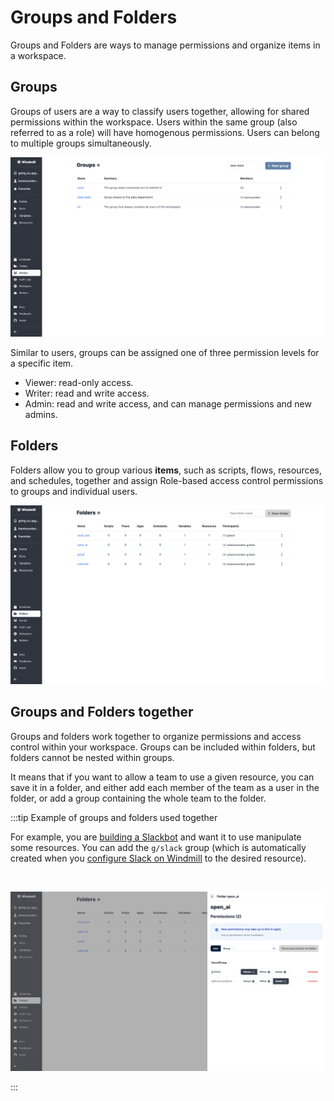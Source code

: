 # Groups and Folders

Groups and Folders are ways to manage permissions and organize items in a workspace.

## Groups

Groups of users are a way to classify users together, allowing for shared permissions within the workspace. Users within the same group (also referred to as a role) will have homogenous permissions. Users can belong to multiple groups simultaneously.

![Groups](./1-groups.png "Groups")

Similar to users, groups can be assigned one of three permission levels for a specific item.
- Viewer: read-only access.
- Writer: read and write access.
- Admin: read and write access, and can manage permissions and new admins.

## Folders

Folders allow you to group various **items**, such as scripts, flows, resources, and schedules, together and assign Role-based access control permissions to groups and individual users.

![Folders](./3-folders.png "Folders")


## Groups and Folders together

Groups and folders work together to organize permissions and access control within your workspace. Groups can be included within folders, but folders cannot be nested within groups.

It means that if you want to allow a team to use a given resource, you can save it in a folder, and either add each member of the team as a user in the folder, or add a group containing the whole team to the folder.

:::tip Example of groups and folders used together

For example, you are [building a Slackbot](/blog/handler-slack-commands) and want it to use manipulate some resources. You can add the `g/slack` group (which is automatically created when you [configure Slack on Windmill](../../integrations/slack.mdx) to the desired resource).

<br/>

![Groups within folders](./2-groups-within-folders.png "Groups within folders")

:::